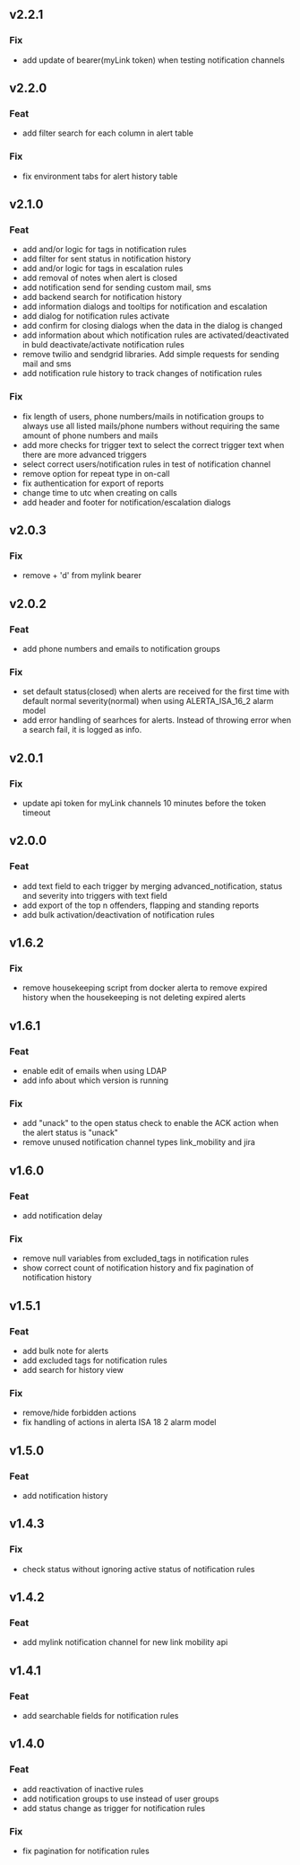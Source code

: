 ## v2.2.1

### Fix
- add update of bearer(myLink token) when testing notification channels 

## v2.2.0

### Feat
- add filter search for each column in alert table

### Fix
- fix environment tabs for alert history table

## v2.1.0

### Feat
- add and/or logic for tags in notification rules
- add filter for sent status in notification history
- add and/or logic for tags in escalation rules
- add removal of notes when alert is closed
- add notification send for sending custom mail, sms
- add backend search for notification history
- add information dialogs and tooltips for notification and escalation
- add dialog for notification rules activate
- add confirm for closing dialogs when the data in the dialog is changed
- add information about which notification rules are activated/deactivated in buld deactivate/activate notification rules
- remove twilio and sendgrid libraries. Add simple requests for sending mail and sms
- add notification rule history to track changes of notification rules

### Fix
- fix length of users, phone numbers/mails in notification groups to always use all listed mails/phone numbers without requiring the same amount of phone numbers and mails
- add more checks for trigger text to select the correct trigger text when there are more advanced triggers
- select correct users/notification rules in test of notification channel
- remove option for repeat type in on-call
- fix authentication for export of reports
- change time to utc when creating on calls
- add header and footer for notification/escalation dialogs

## v2.0.3

### Fix

- remove + 'd' from mylink bearer

## v2.0.2

### Feat

- add phone numbers and emails to notification groups

### Fix

- set default status(closed) when alerts are received for the first time with default normal severity(normal) when using ALERTA_ISA_16_2 alarm model
- add error handling of searhces for alerts. Instead of throwing error when a search fail, it is logged as info.

## v2.0.1

### Fix

- update api token for myLink channels 10 minutes before the token timeout

## v2.0.0

### Feat

- add text field to each trigger by merging advanced_notification, status and severity into triggers with text field
- add export of the top n offenders, flapping and standing reports
- add bulk activation/deactivation of notification rules

## v1.6.2

### Fix

- remove housekeeping script from docker alerta to remove expired history when the housekeeping is not deleting expired alerts

## v1.6.1

### Feat

- enable edit of emails when using LDAP
- add info about which version is running

### Fix

- add "unack" to the open status check to enable the ACK action when the alert status is "unack"
- remove unused notification channel types link_mobility and jira

## v1.6.0

### Feat

- add notification delay

### Fix

- remove null variables from excluded_tags in notification rules
- show correct count of notification history and fix pagination of notification history

## v1.5.1

### Feat

- add bulk note for alerts
- add excluded tags for notification rules
- add search for history view

### Fix

- remove/hide forbidden actions
- fix handling of actions in alerta ISA 18 2 alarm model

## v1.5.0

### Feat

- add notification history


## v1.4.3

### Fix

- check status without ignoring active status of notification rules


## v1.4.2

### Feat

- add mylink notification channel for new link mobility api


## v1.4.1

### Feat

- add searchable fields for notification rules


## v1.4.0

### Feat

- add reactivation of inactive rules
- add notification groups to use instead of user groups
- add status change as trigger for notification rules

### Fix

- fix pagination for notification rules
